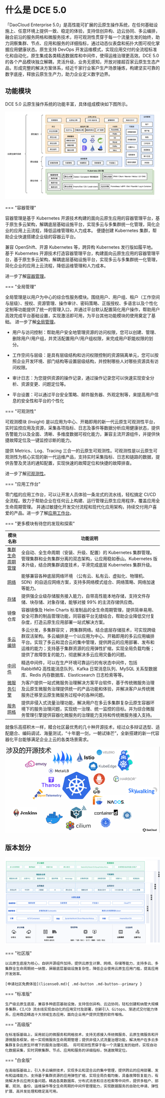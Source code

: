 # 什么是 DCE 5.0

「DaoCloud Enterprise 5.0」是高性能可扩展的云原生操作系统，在任何基础设施上、任意环境上提供一致、稳定的体验，支持信创异构、边云协同、多云编排，融合前沿的服务网格和微服务技术，将可观测性贯穿于每一个流量生发的始终，助力洞察集群、节点、应用和服务的详细指标，通过动态仪表盘和拓扑大图可视化掌握应用健康状态。原生支持 DevOps 开发运维模式，实现应用交付的全流程标准化和自动化，原生集成各类精选数据库和中间件，使得运维治理更高效。DCE 5.0 的各个产品模块独立解耦，灵活升级，业务无感知，开放对接超百家云原生生态产品，形成完整的解决方案体系，经近千家行业客户生产场景锤炼，构建坚实可靠的数字底座，释放云原生生产力，助力企业定义数字边界。

## 功能模块

DCE 5.0 云原生操作系统的功能丰富，具体组成模块如下图所示。

![模块图](../images/dce-modules.png)

=== "容器管理"

容器管理是基于 Kubernetes 开源技术构建的面向云原生应用的容器管理平台，基于原生多云架构，解耦底层基础设施平台，实现多云与多集群统一化管理，简化企业的应用上云流程，降低运维管理和人力成本。
便捷创建 Kubernetes 集群，帮助企业快速搭建企业级的容器云平台。

兼容 OpenShift、开源 Kubernetes 等，跨异构 Kubernetes 发行版如履平地。
基于 Kubernetes 开源技术打造容器管理平台，构建面向云原生应用的容器管理平台，基于原生多云架构，解耦底层基础设施平台，实现多云与多集群统一化管理，简化企业的应用上云流程，降低运维管理和人力成本。

进一步了解[容器管理](../kpanda/03ProductBrief/WhatisKPanda.md)。

=== "全局管理"

全局管理是以用户为中心的综合性服务模块。围绕用户、用户组、租户（工作空间与层级）、授权、资源管理、操作审计、密码策略、正版授权、多语言以及个性化定制等功能提供了统一的管理入口，并通过平台默认配置简化用户操作，帮助用户高效完成平台基础设置，实现激活即可用，为平台其他功能模块的使用奠定了基础。
进一步了解[全局管理](../ghippo/01ProductBrief/WhatisGhippo.md)。

- 用户与访问控制：帮助用户安全地管理资源的访问权限，您可以创建、管理、删除用户/用户组，并灵活配置用户/用户组权限，来完成用户职能权限的划分。

- 工作空间与层级：是具有层级结构和访问权限控制的资源隔离单元，您可以按照企业开发环境、部门结构等设置层级结构，并控制哪些人对哪些资源具有访问权限。

- 审计日志：为您提供资源的操作记录，通过操作记录您可以快速实现安全分析、资源变更、问题定位等。

- 平台设置：可以通过平台安全策略、邮件服务器、外观定制等，来提高用户信息的安全性和平台的个性化

=== "可观测性"

可观测模块 (Insight) 是以应用为中心、开箱即用的新一代云原生可观测性平台，实时监控应用及资源，采集各项指标、日志及事件等数据分析应用健康状态，提供告警能力以及全面、清晰、多维度数据可视化能力，兼容主流开源组件，并提供快捷故障定位及一键监控诊断的能力。

提供 Metrics、Log、Tracing 三合一的云原生可观测性。可观测性是以云原生可观测性为核心实现的新一代运维产品，支持实时采集指标、日志和链路的数据，提供告警及灵活的通知配置，实现快速的故障定位和快捷的故障排查。

进一步了解[可观测性](../insight/03ProductBrief/WhatisInsight.md)。

=== "应用工作台"

零门槛的应用工作台，可以让开发人员体验一条龙式的流水线，轻松搞定 CI/CD 全流程。致力于帮助企业在任何云上构建、运行管理云原生应用程序，覆盖应用全生命周期管理。
并通过敏捷化开发交付流程和现代化应用架构，持续交付用户喜爱的产品。进一步了解[应用工作台](../amamba/01ProductBrief/WhatisAmamba.md)。

=== "更多模块有待您的发现和探索"

| 模块名称                                        | 功能说明                                                     |
| ----------------------------------------------- | ------------------------------------------------------------ |
| [集群生命周期管理](../community/kubean.md)      | 全自动、全生命周期（安装、升级、配置）的 Kubernetes 集群管理。管理集群和业务集群分离的双态架构，让应用稳如泰山。Kubernetes 版本升级，结合跨集群调度技术，平滑完成底层 Kubernetes 集群升级。 |
| [网络](../network/intro/what-is-net.md)         | 能够兼容各种底层网络环境 （公有云、私有云、虚拟化、物理机、SDN）的自适应网络方案，支持多网络模式组合、网络策略、网络加速等能力。 |
| [存储](../hwameistor/intro/what.md)             | 提供强企业级存储服务接入能力，自带高性能本地存储，支持文件存储、块存储、对象存储，能够对接 99% 的主流存储供应商。 |
| 镜像仓库                                        | 容器镜像及 Helm Charts 标准制品的全生命周期管理，提供简单易用、安全可靠的制品管理功能，同容器平台无缝结合，帮助企业降低交付复杂度，打造云原生应用部署一站式解决方案。 |
| [多云编排](../kairship/01product/whatiskair.md) | 多云分发，多集群容灾 ，跨集群网络。结合底层存储技术，可实现跨级群双活架构。多云编排是一个以应用为中心、开箱即用的多云应用编排平台。实现了多云和混合云的集中管理，提供跨云的应用部署、发布和运维的能力；支持基于集群资源的应用弹性扩缩，实现全局负载均衡；提供了故障恢复的能力，彻底解决多云应用灾备的问题。 |
| [中间件](../middleware/rabbitmq/intro/what.md)  | 精选中间件，可以在生产环境可靠运行的有状态中间件，包括 RabbitMQ 高性能消息队列、Kafka 日常消息队列、MySQL 关系型数据库、Redis 内存数据库、Elasticsearch 日志检索等等。 |
| [微服务引擎](../skoala/intro/features.md)       | 为客户提供一站式微服务治理解决方案平台软件，基于传统微服务治理及云原生微服务治理提供统一的产品功能和体验，并解决客户从传统微服务迁移至云原生微服务过程中的各种问题。 |
| [服务网格](../mspider/01Intro/What'smSpider.md) | 提供非侵入式流量治理功能，解决用户在多云多集群复杂云原生容器环境下的服务治理问题，实现统一治理、统一监控的目标。并为综合微服务管理引擎提供容器化微服务的治理能力支持和传统微服务接入支持。 |

就像乐高搭积木一样，糅合社区最优秀的几十种开源技术，经过众多辩证选型、适配磨合、编码调试、海量测试，“十年磨一剑，一朝试锋芒”，全新搭建的新一代容器化平台能够满足企业上云的各类场景需求。

![img](../images/ops-tech.png)

## 版本划分

![模块图](../images/dce-modules01.png)

=== "社区版"

    以云原生底座为核心，自研开源组件加持，提供云原生计算、网络、存储等能力，支持多云、多集群全生命周期统一纳管，屏蔽底层基础设施复杂性，降低企业使用云原生应用门槛，提高应用开发效率。

    [申请社区免费体验](license0.md){ .md-button .md-button--primary }

=== "标准版"

    生产级云原生底座，兼容多种底层基础设施，支持信创异构、云边协同，轻松创建和纳管大规模多集群，CI/CD 流水线实现自动化的应用交付及部署，创新引入 Gitops、渐进式交付能力体系，应用商店精选十大领域生态应用，面向企业用户提供完整的软件堆栈。

=== "高级版"

    在标准版基础上，采用前沿的微服务和网格技术，支持无感接入传统微服务、云原生微服务和开源微服务框架，统一实现微服务生命周期管理；提供非侵入式流量治理功能，解决用户在多云多集群复杂云原生环境下的服务治理问题。 将可观测性贯穿于每一个流量生发的始终，实现自动化数据采集，实时洞察集群、节点、应用和服务的详细指标，快速故障定位。

=== "白金版"

    在高级版基础上，引入多云编排技术，实现多云和混合云的集中管理，提供跨云的应用部署、发布和运维能力，支持基于集群资源的应用弹性扩缩，实现全局负载均衡，具备故障恢复能力，有效解决多云应用灾备问题。精选各类数据库、分布式消息和日志检索等中间件，提供多租户、部署、观测、备份、运维操作等全生命周期的中间件管理能力，实现数据服务的自助化申请、弹性扩展、高并发处理和稳定高可用。

